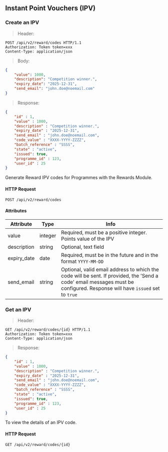 ## Instant Point Vouchers (IPV)

### Create an IPV 

> Header:

```http
POST /api/v2/reward/codes HTTP/1.1
Authorization: Token token=xxx
Content-Type: application/json
```

> Body:

```json
{
    "value": 1000,
    "description": "Competition winner.",
    "expiry_date": "2025-12-31",
    "send_email": "john.doe@noemail.com"
}
```

> Response: 

```json
{
    "id" : 1,
    "value" : 1000,
    "description" : "Competition winner.",
    "expiry_date" : "2025-12-31",
    "send_email" : "john.doe@noemail.com",
    "code_value" : "XXXX-YYYY-ZZZZ",
    "batch_reference" : "SSSS",
    "state" : "active",
    "issued": true,
    "programme_id" : 123,
    "user_id" : 25
}
```

Generate Reward IPV codes for Programmes with the Rewards Module. 

#### HTTP Request

`POST /api/v2/reward/codes`

#### Attributes

Attribute | Type | Info
--------- | ---- | ----
value | integer | Required, must be a positive integer. Points value of the IPV
description | string | Optional, text field
expiry\_date | date | Required, must be in the future and in the format `YYYY-MM-DD`
send\_email | string | Optional, valid email address to which the code will be sent. If provided, the 'Send a code' email messages must be configured. Response will have `issued` set to `true`



### Get an IPV 

> Header: 

```http
GET /api/v2/reward/codes/{id} HTTP/1.1
Authorization: Token token=xxx
Content-Type: application/json
```

> Response: 

```json
{
    "id" : 1,
    "value" : 1000,
    "description" : "Competition winner.",
    "expiry_date" : "2025-12-31",
    "send_email" : "john.doe@noemail.com",
    "code_value" : "XXXX-YYYY-ZZZZ",
    "batch_reference" : "SSSS",
    "state" : "active",
    "issued": true,
    "programme_id" : 123,
    "user_id" : 25
}
```

To view the details of an IPV code.

#### HTTP Request

`GET /api/v2/reward/codes/{id}`


